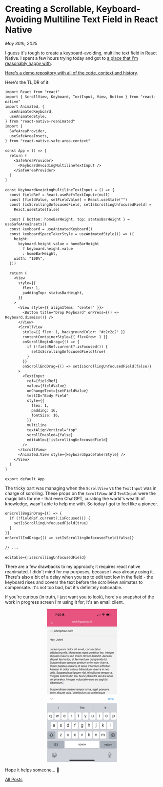 # Creating a Scrollable, Keyboard-Avoiding Multiline Text Field in React Native

_May 30th, 2025_

I guess it's tough to create a keyboard-avoiding, multiline text field in React Native. I spent a few hours trying today and got to [a place that I'm reasonably happy with][1].

[Here's a demo repository with all of the code, context and history][2].

Here's the TL;DR of it:

```tsx
import React from "react"
import { ScrollView, Keyboard, TextInput, View, Button } from "react-native"
import Animated, {
  useAnimatedKeyboard,
  useAnimatedStyle,
} from "react-native-reanimated"
import {
  SafeAreaProvider,
  useSafeAreaInsets,
} from "react-native-safe-area-context"

const App = () => {
  return (
    <SafeAreaProvider>
      <KeyboardAvoidingMultilineTextInput />
    </SafeAreaProvider>
  )
}

const KeyboardAvoidingMultilineTextInput = () => {
  const fieldRef = React.useRef<TextInput>(null)
  const [fieldValue, setFieldValue] = React.useState("")
  const [isScrollingUnfocusedField, setIsScrollingUnfocusedField] =
    React.useState(false)

  const { bottom: homeBarHeight, top: statusBarHeight } = useSafeAreaInsets()
  const keyboard = useAnimatedKeyboard()
  const keyboardSpaceTakerStyle = useAnimatedStyle(() => ({
    height:
      keyboard.height.value > homeBarHeight
        ? keyboard.height.value
        : homeBarHeight,
    width: "100%",
  }))

  return (
    <View
      style={{
        flex: 1,
        paddingTop: statusBarHeight,
      }}
    >
      <View style={{ alignItems: "center" }}>
        <Button title="Drop Keyboard" onPress={() => Keyboard.dismiss()} />
      </View>
      <ScrollView
        style={{ flex: 1, backgroundColor: "#c2c2c2" }}
        contentContainerStyle={{ flexGrow: 1 }}
        onScrollBeginDrag={() => {
          if (!fieldRef.current?.isFocused()) {
            setIsScrollingUnfocusedField(true)
          }
        }}
        onScrollEndDrag={() => setIsScrollingUnfocusedField(false)}
      >
        <TextInput
          ref={fieldRef}
          value={fieldValue}
          onChangeText={setFieldValue}
          testID="Body Field"
          style={{
            flex: 1,
            padding: 16,
            fontSize: 16,
          }}
          multiline
          textAlignVertical="top"
          scrollEnabled={false}
          editable={!isScrollingUnfocusedField}
        />
      </ScrollView>
      <Animated.View style={keyboardSpaceTakerStyle} />
    </View>
  )
}

export default App
```

The tricky part was managing when the `ScrollView` vs the `TextInput` was in charge of scrolling. These props on the `ScrollView` and `TextInput` were the magic bits for me - that even ChatGPT, curating the world's wealth of knowledge, wasn't able to help me with. So today I got to feel like a pioneer.

```tsx
onScrollBeginDrag={() => {
  if (!fieldRef.current?.isFocused()) {
    setIsScrollingUnfocusedField(true)
  }
}}
onScrollEndDrag={() => setIsScrollingUnfocusedField(false)}

// ...

editable={!isScrollingUnfocusedField}
```

There are a few drawbacks to my approach; it requires react native reanimated. I didn't mind for my purposes, because I was already using it. There's also a bit of a delay when you tap to edit text low in the field - the keyboard rises and covers the text before the scrollview animates to compensate. It's not too bad, but it's definitely noticeable.

If you're curious (in truth, I just want you to look), here's a snapshot of the work in progress screen I'm using it for; It's an email client.

<p align="center">
  <img src="/posts/assets/2025-05-30-creating-a-scrollable-keyboard-avoiding-multiline-text-field-in-react-native/emma.png" height="500" alt="emma" />
</p>

Hope it helps someone... 🙏

[All Posts](/README.md)

[1]: /posts/assets/2025-05-30-creating-a-scrollable-keyboard-avoiding-multiline-text-field-in-react-native/demo-video.mp4
[2]: https://github.com/pachun/scrollable-multiline-RN-text-input
